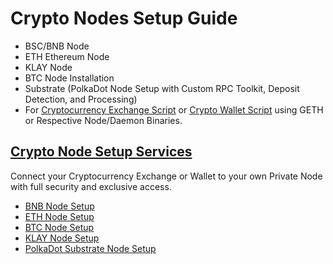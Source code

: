 # Crypto Nodes Setup Guide

- BSC/BNB Node 
- ETH Ethereum Node 
- KLAY Node 
- BTC Node Installation 
- Substrate (PolkaDot Node Setup with Custom RPC Toolkit, Deposit Detection, and Processing)
- For [Cryptocurrency Exchange Script](https://codono.com) or [Crypto Wallet Script](https://codono.com) using GETH or Respective Node/Daemon Binaries.

## [Crypto Node Setup Services](https://codono.com)
Connect your Cryptocurrency Exchange or Wallet to your own Private Node with full security and exclusive access.

- [BNB Node Setup](bnb.md)
- [ETH Node Setup](eth.md)
- [BTC Node Setup](btc.md)
- [KLAY Node Setup](klay.md)
- [PolkaDot Substrate Node Setup](polkadot-substrate.md)
